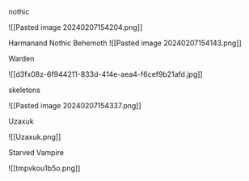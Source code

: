 

nothic

![[Pasted image 20240207154204.png]]


Harmanand Nothic Behemoth
![[Pasted image 20240207154143.png]]



Warden

![[d3fx08z-6f944211-833d-414e-aea4-f6cef9b21afd.jpg]]

skeletons

![[Pasted image 20240207154337.png]]



Uzaxuk

![[Uzaxuk.png]]


Starved Vampire

![[tmpvkou1b5o.png]]

